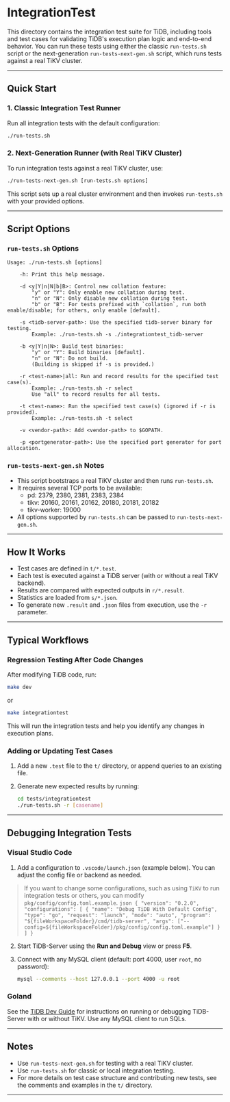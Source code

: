 # IntegrationTest

This directory contains the integration test suite for TiDB, including tools and test cases for validating TiDB's execution plan logic and end-to-end behavior. You can run these tests using either the classic `run-tests.sh` script or the next-generation `run-tests-next-gen.sh` script, which runs tests against a real TiKV cluster.

---

## Quick Start

### 1. Classic Integration Test Runner

Run all integration tests with the default configuration:

```sh
./run-tests.sh
```

### 2. Next-Generation Runner (with Real TiKV Cluster)

To run integration tests against a real TiKV cluster, use:

```sh
./run-tests-next-gen.sh [run-tests.sh options]
```

This script sets up a real cluster environment and then invokes `run-tests.sh` with your provided options.

---

## Script Options

### `run-tests.sh` Options

```
Usage: ./run-tests.sh [options]

    -h: Print this help message.

    -d <y|Y|n|N|b|B>: Control new collation feature:
        "y" or "Y": Only enable new collation during test.
        "n" or "N": Only disable new collation during test.
        "b" or "B": For tests prefixed with `collation`, run both enable/disable; for others, only enable [default].

    -s <tidb-server-path>: Use the specified tidb-server binary for testing.
        Example: ./run-tests.sh -s ./integrationtest_tidb-server

    -b <y|Y|n|N>: Build test binaries:
        "y" or "Y": Build binaries [default].
        "n" or "N": Do not build.
        (Building is skipped if -s is provided.)

    -r <test-name>|all: Run and record results for the specified test case(s).
        Example: ./run-tests.sh -r select
        Use "all" to record results for all tests.

    -t <test-name>: Run the specified test case(s) (ignored if -r is provided).
        Example: ./run-tests.sh -t select

    -v <vendor-path>: Add <vendor-path> to $GOPATH.

    -p <portgenerator-path>: Use the specified port generator for port allocation.
```

### `run-tests-next-gen.sh` Notes

- This script bootstraps a real TiKV cluster and then runs `run-tests.sh`.
- It requires several TCP ports to be available:
    - pd: 2379, 2380, 2381, 2383, 2384
    - tikv: 20160, 20161, 20162, 20180, 20181, 20182
    - tikv-worker: 19000
- All options supported by `run-tests.sh` can be passed to `run-tests-next-gen.sh`.

---

## How It Works

- Test cases are defined in `t/*.test`.
- Each test is executed against a TiDB server (with or without a real TiKV backend).
- Results are compared with expected outputs in `r/*.result`.
- Statistics are loaded from `s/*.json`.
- To generate new `.result` and `.json` files from execution, use the `-r` parameter.

---

## Typical Workflows

### Regression Testing After Code Changes

After modifying TiDB code, run:

```sh
make dev
```
or
```sh
make integrationtest
```

This will run the integration tests and help you identify any changes in execution plans.

### Adding or Updating Test Cases

1. Add a new `.test` file to the `t/` directory, or append queries to an existing file.
2. Generate new expected results by running:

    ```sh
    cd tests/integrationtest
    ./run-tests.sh -r [casename]
    ```

---

## Debugging Integration Tests

### Visual Studio Code

1. Add a configuration to `.vscode/launch.json` (example below). You can adjust the config file or backend as needed.
> If you want to change some configurations, such as using `TiKV` to run integration tests or others, you can modify `pkg/config/config.toml.example`.
    ```json
    {
        "version": "0.2.0",
        "configurations": [
            {
                "name": "Debug TiDB With Default Config",
                "type": "go",
                "request": "launch",
                "mode": "auto",
                "program": "${fileWorkspaceFolder}/cmd/tidb-server",
                "args": ["--config=${fileWorkspaceFolder}/pkg/config/config.toml.example"]
            }
        ]
    }
    ```

2. Start TiDB-Server using the **Run and Debug** view or press **F5**.
3. Connect with any MySQL client (default: port 4000, user `root`, no password):

    ```sh
    mysql --comments --host 127.0.0.1 --port 4000 -u root
    ```

### Goland

See the [TiDB Dev Guide](https://pingcap.github.io/tidb-dev-guide/get-started/setup-an-ide.html#run-or-debug) for instructions on running or debugging TiDB-Server with or without TiKV. Use any MySQL client to run SQLs.

---

## Notes

- Use `run-tests-next-gen.sh` for testing with a real TiKV cluster.
- Use `run-tests.sh` for classic or local integration testing.
- For more details on test case structure and contributing new tests, see the comments and examples in the `t/` directory.

---
